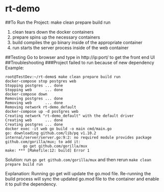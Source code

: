 # rt-demo
##To Run the Project: 
    make clean prepare build run 

1) clean tears down the docker containers 
2) prepare spins up the necessary containers 
3) build compiles the go binary inside of the appropriate container 
4) run starts the server process inside of the web container

##Testing Go to browser and type in http://ip:port/  to get the front end UI
##Troubleshooting 
###Project failed to run because of new dependency
Example: 
```
root@TestDev:~/rt-demo$ make clean prepare build run
docker-compose stop postgres web
Stopping postgres ... done
Stopping web      ... done
docker-compose down 
Removing postgres ... done
Removing web      ... done
Removing network rt-demo_default
docker-compose up -d postgres web
Creating network "rt-demo_default" with the default driver
Creating web      ... done
Creating postgres ... done
docker exec -it web go build -o main cmd/main.go
go: downloading github.com/lib/pq v1.10.2
internal/server/server.go:9:2: no required module provides package github.com/gorilla/mux; to add it:
        go get github.com/gorilla/mux
make: *** [Makefile:12: build] Error 1
```
Solution: 
run `go get github.com/gorilla/mux` and then rerun `make clean prepare build run`

Explanation: 
Running go get will update the go.mod file. Re-running the build process will sync the updated go.mod file to the container and enable it to pull the dependency.
